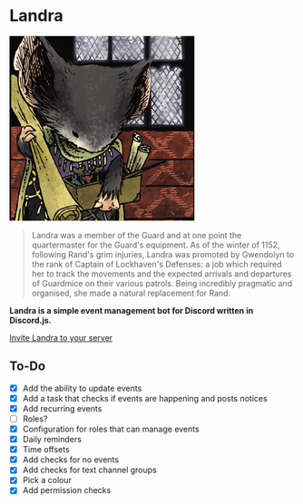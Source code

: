 # Landra
![](landra.png)

> Landra was a member of the Guard and at one point the quartermaster for the Guard's equipment. As of the winter of 1152, following Rand's grim injuries, Landra was promoted by Gwendolyn to the rank of Captain of Lockhaven's Defenses: a job which required her to track the movements and the expected arrivals and departures of Guardmice on their various patrols. Being incredibly pragmatic and organised, she made a natural replacement for Rand.

**Landra is a simple event management bot for Discord written in Discord.js.**

[Invite Landra to your server](https://discord.com/oauth2/authorize?client_id=881679533181390919&permissions=133120&scope=bot)

## To-Do
- [x] Add the ability to update events
- [x] Add a task that checks if events are happening and posts notices
- [x] Add recurring events
- [ ] Roles?
- [x] Configuration for roles that can manage events
- [x] Daily reminders
- [x] Time offsets
- [x] Add checks for no events
- [x] Add checks for text channel groups
- [x] Pick a colour
- [x] Add permission checks
